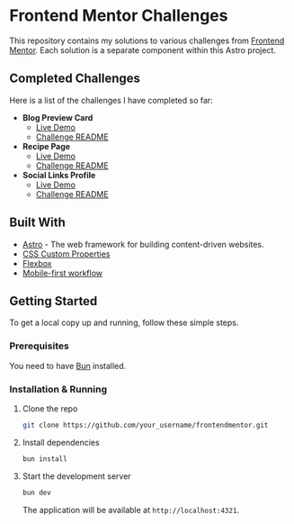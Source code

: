 # Frontend Mentor Challenges

This repository contains my solutions to various challenges from [Frontend Mentor](https://www.frontendmentor.io). Each solution is a separate component within this Astro project.

## Completed Challenges

Here is a list of the challenges I have completed so far:

-   **Blog Preview Card**
    -   [Live Demo](/projects/blog-preview-card)
    -   [Challenge README](./src/components/blog-preview-card/README.md)
-   **Recipe Page**
    -   [Live Demo](/projects/recipe-page)
    -   [Challenge README](./src/components/recipe-page/README.md)
-   **Social Links Profile**
    -   [Live Demo](/projects/social-links-profile)
    -   [Challenge README](./src/components/social-links-profile-main/README.md)

## Built With

-   [Astro](https://astro.build/) - The web framework for building content-driven websites.
-   [CSS Custom Properties](https://developer.mozilla.org/en-US/docs/Web/CSS/--*)
-   [Flexbox](https://developer.mozilla.org/en-US/docs/Web/CSS/CSS_Flexible_Box_Layout/Basic_Concepts_of_Flexbox)
-   [Mobile-first workflow](https://developer.mozilla.org/en-US/docs/Web/Progressive_web_apps/Responsive/Mobile_first)

## Getting Started

To get a local copy up and running, follow these simple steps.

### Prerequisites

You need to have [Bun](https://bun.sh/) installed.

### Installation & Running

1.  Clone the repo
    ```sh
    git clone https://github.com/your_username/frontendmentor.git
    ```
2.  Install dependencies
    ```sh
    bun install
    ```
3.  Start the development server
    ```sh
    bun dev
    ```
    The application will be available at `http://localhost:4321`.